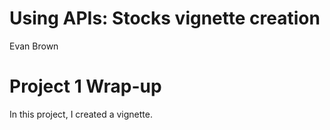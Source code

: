 Using APIs: Stocks vignette creation
================
Evan Brown

# **Project 1 Wrap-up**

In this project, I created a vignette.
